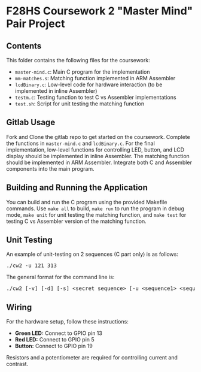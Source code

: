 <!DOCTYPE html>
<html lang="en">
<head>
  <meta charset="UTF-8">
  <meta name="viewport" content="width=device-width, initial-scale=1.0">
</head>
<body>
  <h1>F28HS Coursework 2 "Master Mind" Pair Project</h1>

  <h2>Contents</h2>
  <p>This folder contains the following files for the coursework:</p>
  <ul>
    <li><code>master-mind.c</code>: Main C program for the implementation</li>
    <li><code>mm-matches.s</code>: Matching function implemented in ARM Assembler</li>
    <li><code>lcdBinary.c</code>: Low-level code for hardware interaction (to be implemented in inline Assembler)</li>
    <li><code>testm.c</code>: Testing function to test C vs Assembler implementations</li>
    <li><code>test.sh</code>: Script for unit testing the matching function</li>
  </ul>

  <h2>Gitlab Usage</h2>
  <p>Fork and Clone the gitlab repo to get started on the coursework. Complete the functions in <code>master-mind.c</code> and <code>lcdBinary.c</code>. For the final implementation, low-level functions for controlling LED, button, and LCD display should be implemented in inline Assembler. The matching function should be implemented in ARM Assembler. Integrate both C and Assembler components into the main program.</p>

  <h2>Building and Running the Application</h2>
  <p>You can build and run the C program using the provided Makefile commands. Use <code>make all</code> to build, <code>make run</code> to run the program in debug mode, <code>make unit</code> for unit testing the matching function, and <code>make test</code> for testing C vs Assembler version of the matching function.</p>

  <h2>Unit Testing</h2>
  <p>An example of unit-testing on 2 sequences (C part only) is as follows:</p>
  <pre>./cw2 -u 121 313</pre>
  <p>The general format for the command line is:</p>
  <pre>./cw2 [-v] [-d] [-s] &lt;secret sequence&gt; [-u &lt;sequence1&gt; &lt;sequence2&gt;]</pre>

  <h2>Wiring</h2>
  <p>For the hardware setup, follow these instructions:</p>
  <ul>
    <li><strong>Green LED:</strong> Connect to GPIO pin 13</li>
    <li><strong>Red LED:</strong> Connect to GPIO pin 5</li>
    <li><strong>Button:</strong> Connect to GPIO pin 19</li>
  </ul>
  <p>Resistors and a potentiometer are required for controlling current and contrast.</p>
</body>
</html>
